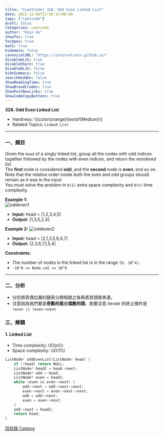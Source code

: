 ```yaml
---
title: "[LeetCode] 328. Odd Even Linked List"
date: 2022-12-06T23:56:11+08:00
tags: ["Leetcode"]
draft: false
Categories: Leetcode
author: "Rain Hu"
showToc: true
TocOpen: true
math: true
hidemeta: false
canonicalURL: "https://intervalrain.github.io/"
disableHLJS: true
disableShare: true
disableHLJS: false
hideSummary: false
searchHidden: false
ShowReadingTime: true
ShowBreadCrumbs: true
ShowPostNavLinks: true
ShowCodeCopyButtons: true
---
```

**328. Odd Even Linked List**
+ Hardness: \\(\color{orange}\textsf{Medium}\\)
+ Ralated Topics: `Linked List`
---
### 一、題目
Given the `head` of a singly linked list, group all the nodes with odd indices together followed by the nodes with even indices, and return *the reordered list*.  
The **first** node is considered **odd**, and the **second** node is **even**, and so on.  
Note that the relative order inside both the even and odd groups should remain as it was in the input.  
You must solve the problem in `O(1)` extra space complexity and `O(n)` time complexity.  

**Example 1:**  
![oddeven1](https://assets.leetcode.com/uploads/2021/03/10/oddeven-linked-list.jpg)
+ **Input:** head = [1,2,3,4,5]
+ **Output:** [1,3,5,2,4]

**Example 2:**
![oddeven2](https://assets.leetcode.com/uploads/2021/03/10/oddeven2-linked-list.jpg)
+ **Input:** head = [2,1,3,5,6,4,7]
+ **Output:** [2,3,6,7,1,5,4]

**Constraints:**
+ The number of nodes in the linked list is in the range `[0, 10^4]`.
+ `-10^6 <= Node.val <= 10^6`
---

### 二、分析
+ 分別將奇偶位置的鏈表分開相接之後再將其頭尾串連。
+ 注意因為我們要拿**奇數的尾**接**偶數的頭**，故要注意 iterate 的終止條件是 `!even || !even->next`

### 三、解題
#### 1. Linked List
+ Time complexity: \\(O(n)\\)
+ Space complexity: \\(O(1)\\)
```C++
ListNode* oddEvenList(ListNode* head) {
    if (!head) return NULL;
    ListNode* head2 = head->next;
    ListNode* odd = head;
    ListNode* even = head2;
    while (even && even->next) {
        odd->next = odd->next->next;
        even->next = even->next->next;
        odd = odd->next;
        even = even->next;
    }
    odd->next = head2;
    return head;
}
```
[回目錄 Catalog](/leetcode)